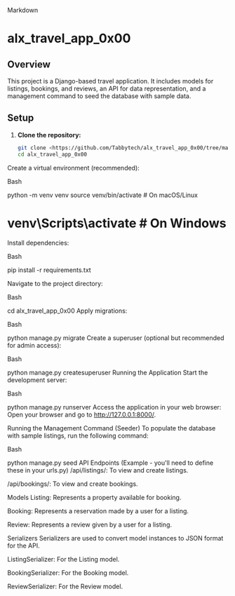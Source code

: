 Markdown

# alx_travel_app_0x00

## Overview

This project is a Django-based travel application. It includes models for listings, bookings, and reviews, an API for data representation, and a management command to seed the database with sample data.

## Setup

1. **Clone the repository:**
   ```bash
   git clone <https://github.com/Tabbytech/alx_travel_app_0x00/tree/main>
   cd alx_travel_app_0x00

Create a virtual environment (recommended):

Bash

python -m venv venv
source venv/bin/activate  # On macOS/Linux
# venv\Scripts\activate  # On Windows
Install dependencies:

Bash

pip install -r requirements.txt

Navigate to the project directory:

Bash

cd alx_travel_app_0x00
Apply migrations:

Bash

python manage.py migrate
Create a superuser (optional but recommended for admin access):

Bash

python manage.py createsuperuser
Running the Application
Start the development server:

Bash

python manage.py runserver
Access the application in your web browser:
Open your browser and go to http://127.0.0.1:8000/.

Running the Management Command (Seeder)
To populate the database with sample listings, run the following command:

Bash

python manage.py seed
API Endpoints (Example - you'll need to define these in your urls.py)
/api/listings/: To view and create listings.

/api/bookings/: To view and create bookings.


Models
Listing: Represents a property available for booking.

Booking: Represents a reservation made by a user for a listing.

Review: Represents a review given by a user for a listing.

Serializers
Serializers are used to convert model instances to JSON format for the API.

ListingSerializer: For the Listing model.

BookingSerializer: For the Booking model.

ReviewSerializer: For the Review model.
